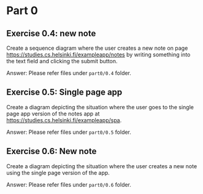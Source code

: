 # Part 0
## Exercise 0.4: new note
Create a sequence diagram where the user creates a new note on page https://studies.cs.helsinki.fi/exampleapp/notes by writing something into the text field and clicking the submit button.

Answer: Please refer files under `part0/0.4` folder.

## Exercise 0.5: Single page app
Create a diagram depicting the situation where the user goes to the single page app version of the notes app at https://studies.cs.helsinki.fi/exampleapp/spa.

Answer: Please refer files under `part0/0.5` folder.

## Exercise 0.6: New note
Create a diagram depicting the situation where the user creates a new note using the single page version of the app.

Answer: Please refer files under `part0/0.6` folder.
